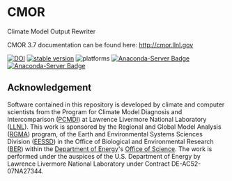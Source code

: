 # CMOR
Climate Model Output Rewriter

CMOR 3.7 documentation can be found here: http://cmor.llnl.gov

[![DOI](https://zenodo.org/badge/DOI/10.5281/zenodo.7379080.svg)](https://doi.org/10.5281/zenodo.7379080)
[![stable version](https://img.shields.io/github/v/release/pcmdi/cmor.svg)](https://github.com/PCMDI/cmor/releases/latest)
![platforms](https://anaconda.org/pcmdi/cmor/badges/platforms.svg)
[![Anaconda-Server Badge](https://anaconda.org/pcmdi/cmor/badges/version.svg)](https://conda.anaconda.org/pcmdi)
[![Anaconda-Server Badge](https://anaconda.org/pcmdi/cmor/badges/downloads.svg)](https://anaconda.org/pcmdi)

Acknowledgement
---------------

Software contained in this repository is developed by climate and computer scientists from the Program
for Climate Model Diagnosis and Intercomparison ([PCMDI][PCMDI]) at Lawrence Livermore National
Laboratory ([LLNL][LLNL]). This work is sponsored by the Regional and Global Model Analysis
([RGMA][RGMA]) program, of the Earth and Environmental Systems Sciences Division ([EESSD][EESSD])
in the Office of Biological and Environmental Research ([BER][BER]) within the
[Department of Energy][DOE]'s [Office of Science][OS]. The work is performed under the auspices of
the U.S. Department of Energy by Lawrence Livermore National Laboratory under Contract
DE-AC52-07NA27344.

[PCMDI]: https://pcmdi.llnl.gov/
[LLNL]: https://www.llnl.gov/
[RGMA]: https://climatemodeling.science.energy.gov/program/regional-global-model-analysis
[EESSD]: https://science.osti.gov/ber/Research/eessd
[BER]: https://science.osti.gov/ber
[DOE]: https://www.energy.gov/
[OS]: https://science.osti.gov/
